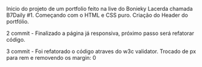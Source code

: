 Inicio do projeto de um portfolio feito na live do Bonieky Lacerda chamada B7Daily #1. Começando com o HTML e CSS puro. Criação do Header do portfólio. 

2 commit - Finalizado a página já responsiva, próximo passo será refatorar código.

3 commit - Foi refatorado o código atraves do w3c validator. Trocado de px para rem e removendo os margin: 0
